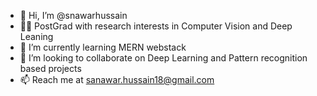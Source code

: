 - 👋 Hi, I’m @snawarhussain
- 👀📖 PostGrad with research interests in Computer Vision and Deep Leaning 
- 🌱 I’m currently learning MERN webstack
- 💞️ I’m looking to collaborate on Deep Learning and Pattern recognition based projects
- 📫 Reach me at sanawar.hussain18@gmail.com

<!---
snawarhussain/snawarhussain is a ✨ special ✨ repository because its `README.md` (this file) appears on your GitHub profile.
You can click the Preview link to take a look at your changes.
--->
